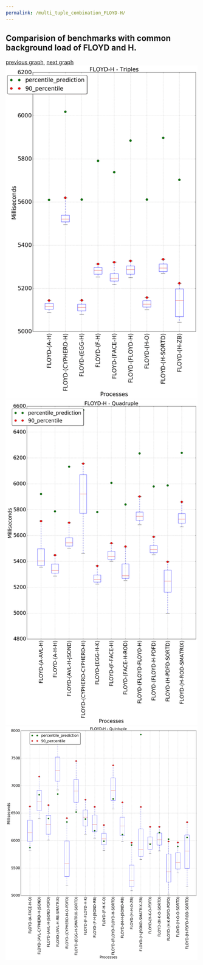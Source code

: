 ```yaml
---
permalink: /multi_tuple_combination_FLOYD-H/
---
```



 ## Comparision of benchmarks with common background load of FLOYD and H.

[previous graph](../multi_tuple_combination_FLOYD-F/), [next graph](../multi_tuple_combination_FLOYD-JSOND/)
![graph figure](./images/triple/FLOYD/FLOYD-H_box.png)![graph figure](./images/quadruple/FLOYD/FLOYD-H_box.png)![graph figure](./images/quintuple/FLOYD/FLOYD-H_box.png)